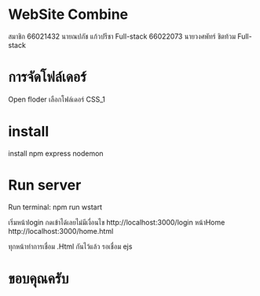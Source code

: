﻿# WebSite Combine
สมาชิก
66021432 นายณปภัช แก้วปรีชา Full-stack
66022073 นายวงศพัทร์ ชิตท้วม Full-stack

# การจัดโฟล์เดอร์
Open floder เลือกโฟล์เดอร์ CSS_1
# install
install npm express nodemon 
# Run server
Run terminal: npm run wstart

เริ่มหน้าlogin กดเข้าได้เลยไม่มีเงื่อนไข
http://localhost:3000/login
หน้าHome
http://localhost:3000/home.html

ทุกหน้าทำการเชื่อม .Html กันไว้แล้ว
รอเชื่อม ejs 

# ขอบคุณครับ
